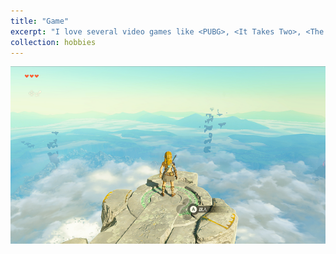 ```yaml
---
title: "Game"
excerpt: "I love several video games like <PUBG>, <It Takes Two>, <The legend of Zelda>. <Tears of the Kingdom> is the game I'm playing recently."
collection: hobbies
---
```


<img src='/images/totk_1.png'>